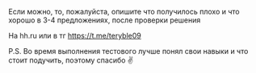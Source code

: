 Если можно, то, пожалуйста, опишите что получилось плохо и что хорошо в 3-4 предложениях, после проверки решения 

На hh.ru или в тг https://t.me/teryble09

P.S. Во время выполнения тестового лучше понял свои навыки и что стоит подучить, поэтому спасибо ✌️
